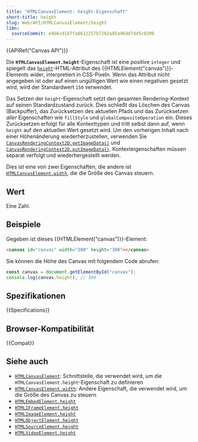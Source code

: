 ```yaml
---
title: "HTMLCanvasElement: height-Eigenschaft"
short-title: height
slug: Web/API/HTMLCanvasElement/height
l10n:
  sourceCommit: e9b6cd1b7fa8612257b72b2a85a96dd7d45c0200
---
```


{{APIRef("Canvas API")}}

Die **`HTMLCanvasElement.height`**-Eigenschaft ist eine positive `integer` und spiegelt das [`height`](/de/docs/Web/HTML/Reference/Elements/canvas#height)-HTML-Attribut des {{HTMLElement("canvas")}}-Elements wider, interpretiert in CSS-Pixeln. Wenn das Attribut nicht angegeben ist oder auf einen ungültigen Wert wie einen negativen gesetzt wird, wird der Standardwert `150` verwendet.

Das Setzen der `height`-Eigenschaft setzt den gesamten Rendering-Kontext auf seinen Standardzustand zurück. Dies schließt das Löschen des Canvas (Backpuffer), das Zurücksetzen des aktuellen Pfads und das Zurücksetzen _aller_ Eigenschaften wie `fillStyle` und `globalCompositeOperation` ein. Dieses Zurücksetzen erfolgt für alle Kontexttypen und tritt selbst dann auf, wenn `height` auf den aktuellen Wert gesetzt wird. Um den vorherigen Inhalt nach einer Höhenänderung wiederherzustellen, verwenden Sie [`CanvasRenderingContext2D.getImageData()`](/de/docs/Web/API/CanvasRenderingContext2D/getImageData) und [`CanvasRenderingContext2D.putImageData()`](/de/docs/Web/API/CanvasRenderingContext2D/putImageData). Kontexteigenschaften müssen separat verfolgt und wiederhergestellt werden.

Dies ist eine von zwei Eigenschaften, die andere ist [`HTMLCanvasElement.width`](/de/docs/Web/API/HTMLCanvasElement/width), die die Größe des Canvas steuern.

## Wert

Eine Zahl.

## Beispiele

Gegeben ist dieses {{HTMLElement("canvas")}}-Element:

```html
<canvas id="canvas" width="300" height="300"></canvas>
```

Sie können die Höhe des Canvas mit folgendem Code abrufen:

```js
const canvas = document.getElementById("canvas");
console.log(canvas.height); // 300
```

## Spezifikationen

{{Specifications}}

## Browser-Kompatibilität

{{Compat}}

## Siehe auch

- [`HTMLCanvasElement`](/de/docs/Web/API/HTMLCanvasElement): Schnittstelle, die verwendet wird, um die `HTMLCanvasElement.height`-Eigenschaft zu definieren
- [`HTMLCanvasElement.width`](/de/docs/Web/API/HTMLCanvasElement/width): Andere Eigenschaft, die verwendet wird, um die Größe des Canvas zu steuern
- [`HTMLEmbedElement.height`](/de/docs/Web/API/HTMLEmbedElement/height)
- [`HTMLIFrameElement.height`](/de/docs/Web/API/HTMLIFrameElement/height)
- [`HTMLImageElement.height`](/de/docs/Web/API/HTMLImageElement/height)
- [`HTMLObjectElement.height`](/de/docs/Web/API/HTMLObjectElement/height)
- [`HTMLSourceElement.height`](/de/docs/Web/API/HTMLSourceElement/height)
- [`HTMLVideoElement.height`](/de/docs/Web/API/HTMLVideoElement/height)
